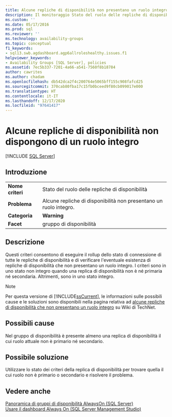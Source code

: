 ```yaml
---
title: Alcune repliche di disponibilità non presentano un ruolo integro | Microsoft Docs
description: Il monitoraggio Stato del ruolo delle repliche di disponibilità controlla se esistono repliche di disponibilità che non presentano un ruolo integro.
ms.custom: ''
ms.date: 05/17/2016
ms.prod: sql
ms.reviewer: ''
ms.technology: availability-groups
ms.topic: conceptual
f1_keywords:
- sql13.swb.agdashboard.agp6allroleshealthy.issues.f1
helpviewer_keywords:
- Availability Groups [SQL Server], policies
ms.assetid: 7ec5b337-7201-4a66-a541-7560f8b18784
author: cawrites
ms.author: chadam
ms.openlocfilehash: db542dca2f4c200764e5065bff155c908fafcd25
ms.sourcegitcommit: 370cab80fba17c15fb0bceed9f80cb099017e000
ms.translationtype: HT
ms.contentlocale: it-IT
ms.lasthandoff: 12/17/2020
ms.locfileid: "97641417"
---
```

# <a name="some-availability-replicas-do-not-have-a-healthy-role"></a>Alcune repliche di disponibilità non dispongono di un ruolo integro
[!INCLUDE [SQL Server](../../../includes/applies-to-version/sqlserver.md)]
    
## <a name="introduction"></a>Introduzione  
  
|||  
|-|-|  
|**Nome criteri**|Stato del ruolo delle repliche di disponibilità|  
|**Problema**|Alcune repliche di disponibilità non presentano un ruolo integro.|  
|**Categoria**|**Warning**|  
|**Facet**|gruppo di disponibilità|  
  
## <a name="description"></a>Descrizione  
 Questi criteri consentono di eseguire il rollup dello stato di connessione di tutte le repliche di disponibilità e di verificare l'eventuale esistenza di repliche di disponibilità che non presentano un ruolo integro. I criteri sono in uno stato non integro quando una replica di disponibilità non è né primaria né secondaria. Altrimenti, sono in uno stato integro.  
  
> [!NOTE]  
>  Per questa versione di [!INCLUDE[ssCurrent](../../../includes/sscurrent-md.md)], le informazioni sulle possibili cause e le soluzioni sono disponibili nella pagina relativa ad [alcune repliche di disponibilità che non presentano un ruolo integro](https://go.microsoft.com/fwlink/p/?LinkId=220854) su Wiki di TechNet.  
  
## <a name="possible-causes"></a>Possibili cause  
 Nel gruppo di disponibilità è presente almeno una replica di disponibilità il cui ruolo attuale non è primario né secondario.  
  
## <a name="possible-solution"></a>Possibile soluzione  
 Utilizzare lo stato dei criteri della replica di disponibilità per trovare quella il cui ruolo non è primario o secondario e risolvere il problema.  
  
## <a name="see-also"></a>Vedere anche  
 [Panoramica di gruppi di disponibilità AlwaysOn &#40;SQL Server&#41;](../../../database-engine/availability-groups/windows/overview-of-always-on-availability-groups-sql-server.md)   
 [Usare il dashboard Always On &#40;SQL Server Management Studio&#41;](../../../database-engine/availability-groups/windows/use-the-always-on-dashboard-sql-server-management-studio.md)  
  
  

